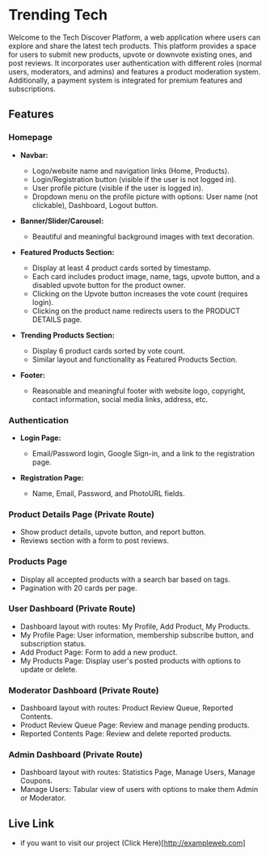 # Trending Tech

Welcome to the Tech Discover Platform, a web application where users can explore and share the latest tech products. This platform provides a space for users to submit new products, upvote or downvote existing ones, and post reviews. It incorporates user authentication with different roles (normal users, moderators, and admins) and features a product moderation system. Additionally, a payment system is integrated for premium features and subscriptions.

## Features

### Homepage

- **Navbar:**
  - Logo/website name and navigation links (Home, Products).
  - Login/Registration button (visible if the user is not logged in).
  - User profile picture (visible if the user is logged in).
  - Dropdown menu on the profile picture with options: User name (not clickable), Dashboard, Logout button.

- **Banner/Slider/Carousel:**
  - Beautiful and meaningful background images with text decoration.

- **Featured Products Section:**
  - Display at least 4 product cards sorted by timestamp.
  - Each card includes product image, name, tags, upvote button, and a disabled upvote button for the product owner.
  - Clicking on the Upvote button increases the vote count (requires login).
  - Clicking on the product name redirects users to the PRODUCT DETAILS page.

- **Trending Products Section:**
  - Display 6 product cards sorted by vote count.
  - Similar layout and functionality as Featured Products Section.

- **Footer:**
  - Reasonable and meaningful footer with website logo, copyright, contact information, social media links, address, etc.

### Authentication

- **Login Page:**
  - Email/Password login, Google Sign-in, and a link to the registration page.

- **Registration Page:**
  - Name, Email, Password, and PhotoURL fields.

### Product Details Page (Private Route)

- Show product details, upvote button, and report button.
- Reviews section with a form to post reviews.

### Products Page

- Display all accepted products with a search bar based on tags.
- Pagination with 20 cards per page.

### User Dashboard (Private Route)

- Dashboard layout with routes: My Profile, Add Product, My Products.
- My Profile Page: User information, membership subscribe button, and subscription status.
- Add Product Page: Form to add a new product.
- My Products Page: Display user's posted products with options to update or delete.

### Moderator Dashboard (Private Route)

- Dashboard layout with routes: Product Review Queue, Reported Contents.
- Product Review Queue Page: Review and manage pending products.
- Reported Contents Page: Review and delete reported products.

### Admin Dashboard (Private Route)

- Dashboard layout with routes: Statistics Page, Manage Users, Manage Coupons.
- Manage Users: Tabular view of users with options to make them Admin or Moderator.

## Live Link

- if you want to visit our project (Click Here)[http://exampleweb.com]
